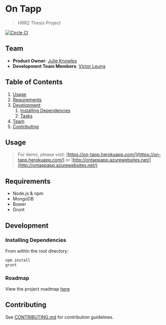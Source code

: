 # On Tapp

> HRR2 Thesis Project

[![Circle CI](https://circleci.com/gh/green-brass-doberman/on-tapp.svg?style=svg)](https://circleci.com/gh/green-brass-doberman/on-tapp)

## Team

  - __Product Owner__: [Julie Knowles](https://github.com/JulieMarie)
  - __Development Team Members__: [Victor Leung](https://github.com/victorleungtw)

## Table of Contents

1. [Usage](#Usage)
1. [Requirements](#requirements)
1. [Development](#development)
    1. [Installing Dependencies](#installing-dependencies)
    1. [Tasks](#tasks)
1. [Team](#team)
1. [Contributing](#contributing)

## Usage

> For demo, please visit: [https://on-tapp.herokuapp.com/](https://on-tapp.herokuapp.com/) or [http://ontappapp.azurewebsites.net/](http://ontappapp.azurewebsites.net/)

## Requirements

- Node.js & npm
- MongoDB
- Bower
- Grunt

## Development

### Installing Dependencies

From within the root directory:

```sh
npm install
grunt
```

### Roadmap

View the project roadmap [here](https://github.com/green-brass-doberman/on-tapp/issues)


## Contributing

See [CONTRIBUTING.md](CONTRIBUTING.md) for contribution guidelines.

